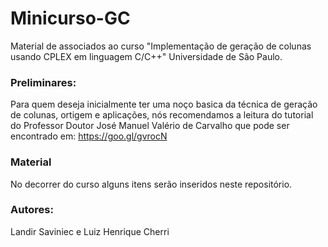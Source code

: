 # Minicurso-GC

Material de associados ao curso "Implementação de geração de colunas usando CPLEX em linguagem C/C++"
Universidade de São Paulo.

### Preliminares:

Para quem deseja inicialmente ter uma noço basica da técnica de geração de colunas, ortigem e aplicações, nós recomendamos a leitura do tutorial do Professor Doutor José Manuel Valério de Carvalho que pode ser encontrado em: https://goo.gl/gvrocN


### Material

No decorrer do curso alguns itens serão inseridos neste repositório.



### Autores: 
Landir Saviniec e Luiz Henrique Cherri
